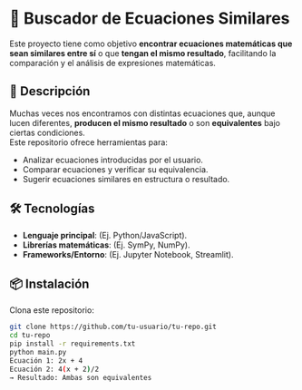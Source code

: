 # 🔎 Buscador de Ecuaciones Similares  

Este proyecto tiene como objetivo **encontrar ecuaciones matemáticas que sean similares entre sí** o que **tengan el mismo resultado**, facilitando la comparación y el análisis de expresiones matemáticas.  

## 🚀 Descripción  
Muchas veces nos encontramos con distintas ecuaciones que, aunque lucen diferentes, **producen el mismo resultado** o son **equivalentes** bajo ciertas condiciones.  
Este repositorio ofrece herramientas para:  
- Analizar ecuaciones introducidas por el usuario.  
- Comparar ecuaciones y verificar su equivalencia.  
- Sugerir ecuaciones similares en estructura o resultado.  

## 🛠️ Tecnologías  
- **Lenguaje principal**: (Ej. Python/JavaScript).  
- **Librerías matemáticas**: (Ej. SymPy, NumPy).  
- **Frameworks/Entorno**: (Ej. Jupyter Notebook, Streamlit).  

## 📦 Instalación  
Clona este repositorio:  
```bash
git clone https://github.com/tu-usuario/tu-repo.git
cd tu-repo
pip install -r requirements.txt
python main.py
Ecuación 1: 2x + 4
Ecuación 2: 4(x + 2)/2
→ Resultado: Ambas son equivalentes
